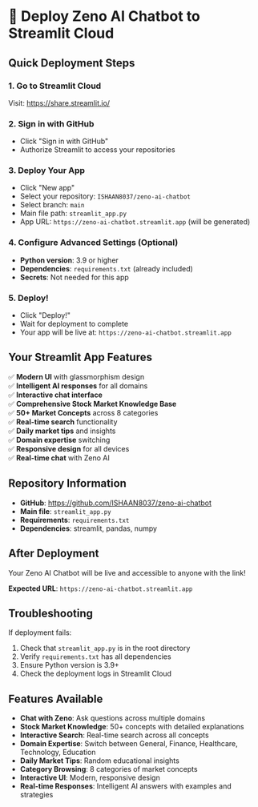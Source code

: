 # 🚀 Deploy Zeno AI Chatbot to Streamlit Cloud

## Quick Deployment Steps

### 1. Go to Streamlit Cloud
Visit: https://share.streamlit.io/

### 2. Sign in with GitHub
- Click "Sign in with GitHub"
- Authorize Streamlit to access your repositories

### 3. Deploy Your App
- Click "New app"
- Select your repository: `ISHAAN8037/zeno-ai-chatbot`
- Select branch: `main`
- Main file path: `streamlit_app.py`
- App URL: `https://zeno-ai-chatbot.streamlit.app` (will be generated)

### 4. Configure Advanced Settings (Optional)
- **Python version**: 3.9 or higher
- **Dependencies**: `requirements.txt` (already included)
- **Secrets**: Not needed for this app

### 5. Deploy!
- Click "Deploy!"
- Wait for deployment to complete
- Your app will be live at: `https://zeno-ai-chatbot.streamlit.app`

## Your Streamlit App Features

✅ **Modern UI** with glassmorphism design  
✅ **Intelligent AI responses** for all domains  
✅ **Interactive chat interface**  
✅ **Comprehensive Stock Market Knowledge Base**  
✅ **50+ Market Concepts** across 8 categories  
✅ **Real-time search** functionality  
✅ **Daily market tips** and insights  
✅ **Domain expertise** switching  
✅ **Responsive design** for all devices  
✅ **Real-time chat** with Zeno AI  

## Repository Information

- **GitHub**: https://github.com/ISHAAN8037/zeno-ai-chatbot
- **Main file**: `streamlit_app.py`
- **Requirements**: `requirements.txt`
- **Dependencies**: streamlit, pandas, numpy

## After Deployment

Your Zeno AI Chatbot will be live and accessible to anyone with the link!

**Expected URL**: `https://zeno-ai-chatbot.streamlit.app`

## Troubleshooting

If deployment fails:
1. Check that `streamlit_app.py` is in the root directory
2. Verify `requirements.txt` has all dependencies
3. Ensure Python version is 3.9+
4. Check the deployment logs in Streamlit Cloud

## Features Available

- **Chat with Zeno**: Ask questions across multiple domains
- **Stock Market Knowledge**: 50+ concepts with detailed explanations
- **Interactive Search**: Real-time search across all concepts
- **Domain Expertise**: Switch between General, Finance, Healthcare, Technology, Education
- **Daily Market Tips**: Random educational insights
- **Category Browsing**: 8 categories of market concepts
- **Interactive UI**: Modern, responsive design
- **Real-time Responses**: Intelligent AI answers with examples and strategies